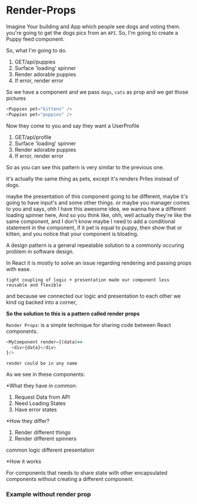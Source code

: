 # Render-Props

Imagine Your building and App which people see dogs and voting them. you're going to get the dogs pics from an `API`. So, I'm going to create a Puppy feed component.

So, what I'm going to do.

1. GET/api/puppies
2. Surface 'loading' spinner
3. Render adorable puppies
4. If error, render error

So we have a component and we pass `dogs`, `cats` as prop and we get those pictures

```js
<Puppies pet="kittens" />
<Puppies pet="puppies" />
```

Now they come to you and say they want a UserProfile

1. GET/api/profile
2. Surface 'loading' spinner
3. Render adorable puppies
4. If error, render error

So as you can see this pattern is very similar to the previous one.

it's actually the same thing as pets, except it's renders Priles instead of dogs.

maybe the presentation of this component going to be different, maybe it's going to have input's and some other things. or maybe you manager comes to you and says, ohh I have this awesome idea, we wanna have a different loading spinner here, And so you think like, ohh, well actually they're like the same component, and I don't know maybe I need to add a conditional statement in the component, if it pet is equal to puppy, then show that or kitten, and you notice that your component is bloating.

A design pattern is a general repeatable solution to a commonly occuring problem in software design.

In React it is mostly to solve an issue regarding rendering and passing props with ease.

`tight coupling of logic + presentation made our component less reusable and flexible`

and because we connected our logic and presentation to each other we kind og backed into a corner,

**So the solution to this is a pattern called render props**

`Render Props`:
is a simple technique for sharing code between React components.

```js
<MyComponent render={(data)=> 
  <div>{data}</div>
}/>
```

`render could be in any name`

As we see in these components:

*What they have in common:

1. Request Data from API
2. Need Loading States
3. Have error states

*How they differ?

1. Render different things
2. Render different spinners

common logic different presentation


*How it works

For components that needs to share state with other encapsulated components without creating a different component.

### Example without render prop

